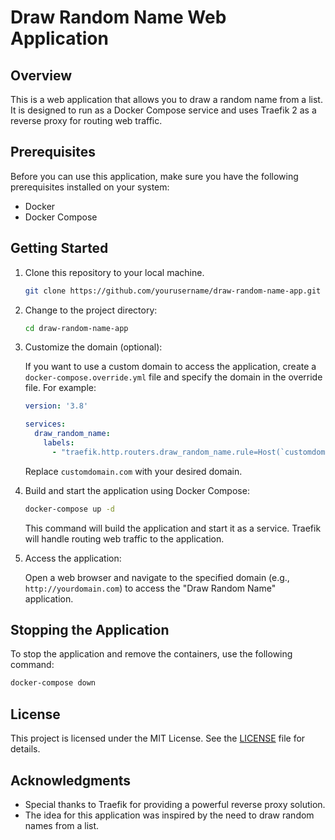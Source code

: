 # Draw Random Name Web Application

## Overview

This is a web application that allows you to draw a random name from a list. It is designed to run as a Docker Compose service and uses Traefik 2 as a reverse proxy for routing web traffic.

## Prerequisites

Before you can use this application, make sure you have the following prerequisites installed on your system:

- Docker
- Docker Compose

## Getting Started

1. Clone this repository to your local machine.

   ```bash
   git clone https://github.com/yourusername/draw-random-name-app.git
   ```

2. Change to the project directory:

   ```bash
   cd draw-random-name-app
   ```

3. Customize the domain (optional):

   If you want to use a custom domain to access the application, create a `docker-compose.override.yml` file and specify the domain in the override file. For example:

   ```yaml
   version: '3.8'

   services:
     draw_random_name:
       labels:
         - "traefik.http.routers.draw_random_name.rule=Host(`customdomain.com`)" # Replace with your custom domain
   ```

   Replace `customdomain.com` with your desired domain.

4. Build and start the application using Docker Compose:

   ```bash
   docker-compose up -d
   ```

   This command will build the application and start it as a service. Traefik will handle routing web traffic to the application.

5. Access the application:

   Open a web browser and navigate to the specified domain (e.g., `http://yourdomain.com`) to access the "Draw Random Name" application.

## Stopping the Application

To stop the application and remove the containers, use the following command:

```bash
docker-compose down
```

## License

This project is licensed under the MIT License. See the [LICENSE](LICENSE) file for details.

## Acknowledgments

- Special thanks to Traefik for providing a powerful reverse proxy solution.
- The idea for this application was inspired by the need to draw random names from a list.
